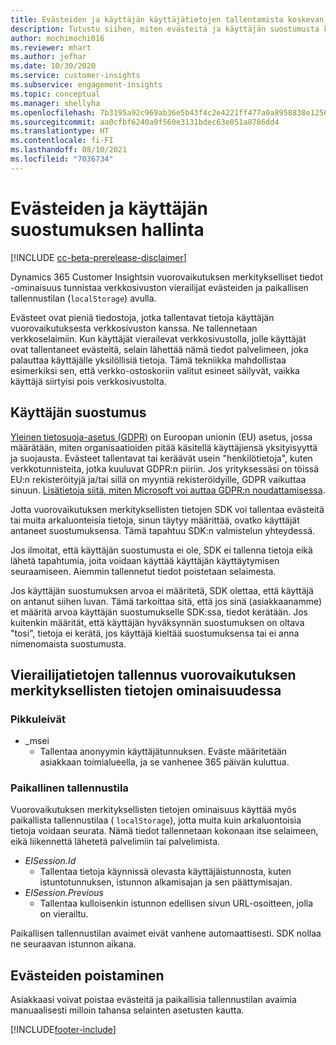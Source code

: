 ```yaml
---
title: Evästeiden ja käyttäjän käyttäjätietojen tallentamista koskevan suostumuksen hallinta
description: Tutustu siihen, miten evästeitä ja käyttäjän suostumusta käytetään verkkosivustojen vierailijoiden tunnistamiseen.
author: mochimochi016
ms.reviewer: mhart
ms.author: jefhar
ms.date: 10/30/2020
ms.service: customer-insights
ms.subservice: engagement-insights
ms.topic: conceptual
ms.manager: shellyha
ms.openlocfilehash: 7b3195a92c969ab36e5b43f4c2e4221ff477a0a8958838e1256528f58fe13dce
ms.sourcegitcommit: aa0cfbf6240a9f560e3131bdec63e051a8786dd4
ms.translationtype: HT
ms.contentlocale: fi-FI
ms.lasthandoff: 08/10/2021
ms.locfileid: "7036734"
---
```

# <a name="manage-cookies-and-user-consent"></a>Evästeiden ja käyttäjän suostumuksen hallinta

[!INCLUDE [cc-beta-prerelease-disclaimer](includes/cc-beta-prerelease-disclaimer.md)]

Dynamics 365 Customer Insightsin vuorovaikutuksen merkitykselliset tiedot -ominaisuus tunnistaa verkkosivuston vierailijat evästeiden ja paikallisen tallennustilan (`localStorage`) avulla.

Evästeet ovat pieniä tiedostoja, jotka tallentavat tietoja käyttäjän vuorovaikutuksesta verkkosivuston kanssa. Ne tallennetaan verkkoselaimiin. Kun käyttäjät vierailevat verkkosivustolla, jolle käyttäjät ovat tallentaneet evästeitä, selain lähettää nämä tiedot palvelimeen, joka palauttaa käyttäjälle yksilöllisiä tietoja. Tämä tekniikka mahdollistaa esimerkiksi sen, että verkko-ostoskoriin valitut esineet säilyvät, vaikka käyttäjä siirtyisi pois verkkosivustolta.

## <a name="user-consent"></a>Käyttäjän suostumus

[Yleinen tietosuoja-asetus (GDPR)](/dynamics365/get-started/gdpr/) on Euroopan unionin (EU) asetus, jossa määrätään, miten organisaatioiden pitää käsitellä käyttäjiensä yksityisyyttä ja suojausta. Evästeet tallentavat tai keräävät usein "henkilötietoja", kuten verkkotunnisteita, jotka kuuluvat GDPR:n piiriin. Jos yrityksessäsi on töissä EU:n rekisteröityjä ja/tai sillä on myyntiä rekisteröidyille, GDPR vaikuttaa sinuun. [Lisätietoja siitä, miten Microsoft voi auttaa GDPR:n noudattamisessa](https://www.microsoft.com/trust-center/privacy/gdpr-faqs).

Jotta vuorovaikutuksen merkityksellisten tietojen SDK voi tallentaa evästeitä tai muita arkaluonteisia tietoja, sinun täytyy määrittää, ovatko käyttäjät antaneet suostumuksensa. Tämä tapahtuu SDK:n valmistelun yhteydessä.

Jos ilmoitat, että käyttäjän suostumusta ei ole, SDK ei tallenna tietoja eikä lähetä tapahtumia, joita voidaan käyttää käyttäjän käyttäytymisen seuraamiseen. Aiemmin tallennetut tiedot poistetaan selaimesta.

Jos käyttäjän suostumuksen arvoa ei määritetä, SDK olettaa, että käyttäjä on antanut siihen luvan. Tämä tarkoittaa sitä, että jos sinä (asiakkaanamme) et määritä arvoa käyttäjän suostumukselle SDK:ssa, tiedot kerätään. Jos kuitenkin määrität, että käyttäjän hyväksynnän suostumuksen on oltava "tosi", tietoja ei kerätä, jos käyttäjä kieltää suostumuksensa tai ei anna nimenomaista suostumusta.

## <a name="visitor-data-storage-in-engagement-insights-capability"></a>Vierailijatietojen tallennus vuorovaikutuksen merkityksellisten tietojen ominaisuudessa

### <a name="cookies"></a>Pikkuleivät

- _msei
    - Tallentaa anonyymin käyttäjätunnuksen. Eväste määritetään asiakkaan toimialueella, ja se vanhenee 365 päivän kuluttua.

### <a name="local-storage"></a>Paikallinen tallennustila

Vuorovaikutuksen merkityksellisten tietojen ominaisuus käyttää myös paikallista tallennustilaa ( `localStorage`), jotta muita kuin arkaluontoisia tietoja voidaan seurata. Nämä tiedot tallennetaan kokonaan itse selaimeen, eikä liikennettä lähetetä palvelimiin tai palvelimista.

- *EISession.Id* 
    - Tallentaa tietoja käynnissä olevasta käyttäjäistunnosta, kuten istuntotunnuksen, istunnon alkamisajan ja sen päättymisajan.
- *EISession.Previous*
    - Tallentaa kulloisenkin istunnon edellisen sivun URL-osoitteen, jolla on vierailtu.
    
Paikallisen tallennustilan avaimet eivät vanhene automaattisesti. SDK nollaa ne seuraavan istunnon aikana.

## <a name="deleting-cookies"></a>Evästeiden poistaminen

Asiakkaasi voivat poistaa evästeitä ja paikallisia tallennustilan avaimia manuaalisesti milloin tahansa selainten asetusten kautta.


[!INCLUDE[footer-include](../includes/footer-banner.md)]